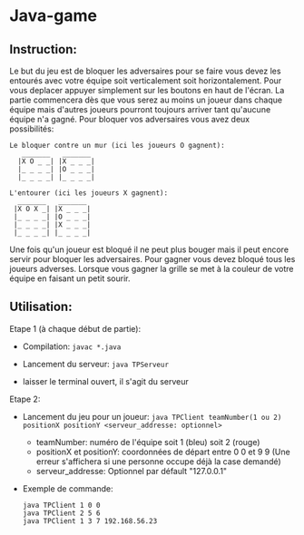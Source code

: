 # Java-game

## Instruction:
Le but du jeu est de bloquer les adversaires pour se faire vous devez les entourés avec votre équipe soit verticalement soit horizontalement.
Pour vous deplacer appuyer simplement sur les boutons en haut de l'écran.
La partie commencera dès que vous serez au moins un joueur dans chaque équipe mais d'autres joueurs pourront toujours arriver tant qu'aucune équipe n'a gagné.
Pour bloquer vos adversaires vous avez deux possibilités:
  ```
  Le bloquer contre un mur (ici les joueurs O gagnent):
     _______   _______
    |X O _ _| |X _ _ _|
    |_ _ _ _| |O _ _ _|
    |_ _ _ _| |_ _ _ _|
   ```
   ```
  L'entourer (ici les joueurs X gagnent):
     _______   _______
    |X O X _| |X _ _ _|
    |_ _ _ _| |O _ _ _|
    |_ _ _ _| |X _ _ _|
    |_ _ _ _| |_ _ _ _|
   ```

Une fois qu'un joueur est bloqué il ne peut plus bouger mais il peut encore servir pour bloquer les adversaires.
Pour gagner vous devez bloqué tous les joueurs adverses. Lorsque vous gagner la grille se met à la couleur de votre équipe en faisant un petit sourir.

## Utilisation:
Etape 1 (à chaque début de partie):
  - Compilation: ``` javac *.java ```
  - Lancement du serveur: ``` java TPServeur ```

  - laisser le terminal ouvert, il s'agit du serveur

Etape 2:
  - Lancement du jeu pour un joueur: ``` java TPClient teamNumber(1 ou 2) positionX positionY <serveur_addresse: optionnel> ```
    - teamNumber: numéro de l'équipe soit 1 (bleu) soit 2 (rouge)
    - positionX et positionY: coordonnées de départ entre 0 0 et 9 9 (Une erreur s'affichera si une personne occupe déjà la case demandé)
    - serveur_addresse: Optionnel par défault "127.0.0.1"

  - Exemple de commande: 
    ``` 
    java TPClient 1 0 0
    java TPClient 2 5 6
    java TPClient 1 3 7 192.168.56.23
    ```
